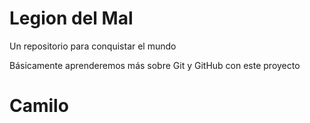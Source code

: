 # Legion del Mal

Un repositorio para conquistar el mundo

Básicamente aprenderemos más sobre Git y GitHub con este proyecto

# Camilo
